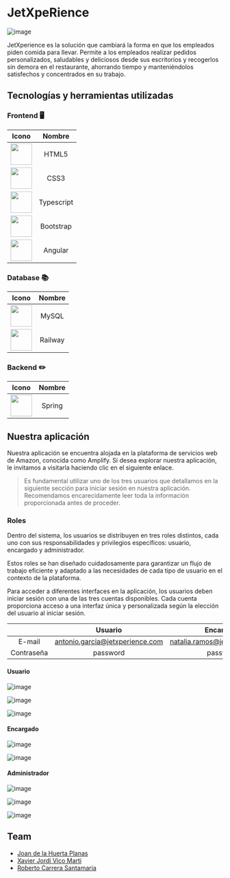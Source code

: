 # JetXpeRience

![image](https://github.com/xaco04/team6-fe-gc-proyecto-final-angular-08-2023/assets/93447803/f2c977e2-0be8-4c4b-81b5-4740dddeb7ae)


JetXperience es la solución que cambiará la forma en que los empleados piden comida para llevar. 
Permite a los empleados realizar pedidos personalizados, saludables y deliciosos desde sus escritorios y recogerlos sin demora en el restaurante, ahorrando tiempo y manteniéndolos satisfechos y concentrados en su trabajo.

## Tecnologías y herramientas utilizadas

### Frontend :desktop_computer:
| Icono | Nombre |
|:--------:|:--------:|
| <img src="https://github.com/xaco04/team6-fe-gc-proyecto-final-angular-08-2023/assets/93447803/cdfc913d-f1cf-457e-be9c-06e14cedf758" width="50" height="50"> | HTML5 |
| <img src="https://github.com/xaco04/team6-fe-gc-proyecto-final-angular-08-2023/assets/93447803/461d9235-b067-442e-a1ba-99fe3c352eaf" width="50" height="50"> | CSS3 |
| <img src="https://github.com/xaco04/team6-fe-gc-proyecto-final-angular-08-2023/assets/93447803/69ab8048-296e-49d2-b449-658413d63d94" width="50" height="50"> | Typescript |
| <img src="https://github.com/xaco04/team6-fe-gc-proyecto-final-angular-08-2023/assets/93447803/ae241788-60df-449a-9e79-706bf223f70e" width="50" height="50"> | Bootstrap |
| <img src="https://github.com/xaco04/team6-fe-gc-proyecto-final-angular-08-2023/assets/93447803/3f52d9ad-1bd6-4125-a23c-01547939669c" width="50" height="50"> | Angular |
          
### Database :books:
| Icono | Nombre |
|:--------:|:--------:|
| <img src="https://github.com/xaco04/team6-fe-gc-proyecto-final-angular-08-2023/assets/93447803/606ca528-04c5-4421-8a75-6351d82ee321" width="50" height="50"> | MySQL |
| <img src="https://github.com/xaco04/team6-fe-gc-proyecto-final-angular-08-2023/assets/93447803/615dff6c-9282-4c1b-a800-919669d2e57b" width="50" height="50"> | Railway | 
          

### Backend :pencil2:
| Icono | Nombre |
|:--------:|:--------:|
| <img src="https://github.com/xaco04/team6-fe-gc-proyecto-final-angular-08-2023/assets/93447803/8f93841d-2b41-4e87-8b7c-9bb205fc386e" width="50" height="50">  | Spring |



## Nuestra aplicación

Nuestra aplicación se encuentra alojada en la plataforma de servicios web de Amazon, conocida como Amplify. Si desea explorar nuestra aplicación, le invitamos a visitarla haciendo clic en el siguiente enlace.

> Es fundamental utilizar uno de los tres usuarios que detallamos en la siguiente sección para iniciar sesión en nuestra aplicación. Recomendamos encarecidamente leer toda la información proporcionada antes de proceder.

### Roles

Dentro del sistema, los usuarios se distribuyen en tres roles distintos, cada uno con sus responsabilidades y privilegios específicos: usuario, encargado y administrador. 

Estos roles se han diseñado cuidadosamente para garantizar un flujo de trabajo eficiente y adaptado a las necesidades de cada tipo de usuario en el contexto de la plataforma.

Para acceder a diferentes interfaces en la aplicación, los usuarios deben iniciar sesión con una de las tres cuentas disponibles. Cada cuenta proporciona acceso a una interfaz única y personalizada según la elección del usuario al iniciar sesión.

|            |                 Usuario           |               Encargado           |             Administrador            |
|:----------:|:---------------------------------:|:---------------------------------:|:------------------------------------:|
| E-mail     | antonio.garcia@jetxperience.com |  natalia.ramos@jetxperience.com     |  adriatgn98@jetxperience.com          |
| Contraseña | password                         | password                            |  password                            |


#### Usuario

![image](https://github.com/xaco04/team6-fe-gc-proyecto-final-angular-08-2023/assets/93447803/04cac109-b92f-416e-b8fb-2d35fd688198)


![image](https://github.com/xaco04/team6-fe-gc-proyecto-final-angular-08-2023/assets/93447803/6d5ce92f-b8ce-4e09-a230-2a00e265fdd1)


![image](https://github.com/xaco04/team6-fe-gc-proyecto-final-angular-08-2023/assets/93447803/72a1ec28-a8a2-4c76-b01d-16d45ee07023)


#### Encargado

![image](https://github.com/xaco04/team6-fe-gc-proyecto-final-angular-08-2023/assets/93447803/a740fe20-c42c-469c-b7a9-352880e99c72)


![image](https://github.com/xaco04/team6-fe-gc-proyecto-final-angular-08-2023/assets/93447803/3bed4f07-4f28-41d9-9bfe-8d9313ecda19)


#### Administrador

![image](https://github.com/xaco04/team6-fe-gc-proyecto-final-angular-08-2023/assets/93447803/981754cf-fd6d-41f4-9921-81795a2a4277)


![image](https://github.com/xaco04/team6-fe-gc-proyecto-final-angular-08-2023/assets/93447803/3274af34-5507-40b7-b1fd-f15674fe078f)


![image](https://github.com/xaco04/team6-fe-gc-proyecto-final-angular-08-2023/assets/93447803/cadb2c43-a6b6-45e7-bd3e-7b2a028c4980)




## Team

* [Joan de la Huerta Planas](https://github.com/joandelahuerta)
* [Xavier Jordi Vico Martí](https://github.com/xaco04)
* [Roberto Carrera Santamaria](https://github.com/RobertoCarrera)

